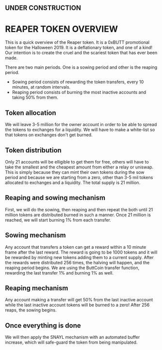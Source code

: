 ## UNDER CONSTRUCTION
# REAPER TOKEN OVERVIEW

This is a quick overview of the Reaper token. It is a 0xBUTT promotional token for the Halloween 2019. It is a deflationary token, and one of a kind!
Our intention is to create the cruel and the scariest token that has ever been made.

There are two main periods. One is a sowing period and other is the reaping period.
- Sowing period consists of rewarding the token transfers, every 10 minutes, at random intervals.
- Reaping period consists of burning the most inactive accounts and taking 50% from them.


## Token allocation
We will leave 3-5 million for the owner account in order to be able to spread the tokens to exchanges for a liquidity.
We will have to make a white-list so that tokens on exchanges don't get burned.

## Token distribution
Only 21 accounts will be elligible to get them for free, others will have to take the smallest and the cheapest amount from either a relay or uniswap. This is simply because they can mint their own tokens during the sow period and because we are starting from a zero, other than 3-5 mil tokens allocated to exchanges and a liquidity. The total supply is 21 million.

## Reaping and sowing mechanism
First, we will do the sowing, then reaping and then repeat the both until 21 million tokens are distributed burned in such a manner.
Once 21 million is reached, we will start burning 1% from each transfer.

## Sowing mechanism
Any account that transfers a token can get a reward within a 10 minute frame after the last reward. 
The reward is going to be 1000 tokens and it will be rewarded by minting new tokens adding them to a current supply.
After the rewards were distributed 256 times, the halving will happen, and the reaping period begins. We are using the ButtCoin transfer function, rewarding the last transfer 1% and burning 1% as well.

## Reaping mechanism
Any account making a transfer will get 50% from the last inactive account while the last inactive account tokens will be burned to a zero!
After 256 reaps, the sowing begins.

## Once everything is done
We will then apply the SNAYL mechanism with an automated buffer increase, which will safe-guard the token from being manipulated.


